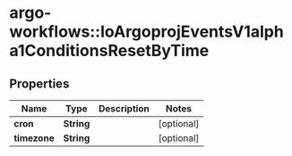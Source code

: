 # argo-workflows::IoArgoprojEventsV1alpha1ConditionsResetByTime

## Properties
Name | Type | Description | Notes
------------ | ------------- | ------------- | -------------
**cron** | **String** |  | [optional] 
**timezone** | **String** |  | [optional] 


